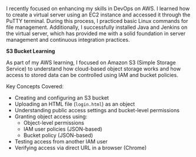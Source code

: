 I recently focused on enhancing my skills in DevOps on AWS. I learned how to create a virtual server using an EC2 instance and accessed it through the PuTTY terminal. During this process, I practiced basic Linux commands for file management. Additionally, I successfully installed Java and Jenkins on the virtual server, which has provided me with a solid foundation in server management and continuous integration practices.

**S3 Bucket Learning**

As part of my AWS learning, I focused on Amazon S3 (Simple Storage Service) to understand how cloud-based object storage works and how access to stored data can be controlled using IAM and bucket policies.

Key Concepts Covered:
- Creating and configuring an S3 bucket
- Uploading an HTML file (`login.html`) as an object
- Understanding public access settings and bucket-level permissions
- Granting object access using:
  - Object-level permissions
  - IAM user policies (JSON-based)
  - Bucket policy (JSON-based)
- Testing access from another IAM user
- Verifying access via direct URL in a browser (Chrome)
